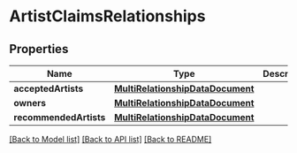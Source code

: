 # ArtistClaimsRelationships

## Properties
Name | Type | Description | Notes
------------ | ------------- | ------------- | -------------
**acceptedArtists** | [**MultiRelationshipDataDocument**](MultiRelationshipDataDocument.md) |  | 
**owners** | [**MultiRelationshipDataDocument**](MultiRelationshipDataDocument.md) |  | 
**recommendedArtists** | [**MultiRelationshipDataDocument**](MultiRelationshipDataDocument.md) |  | 

[[Back to Model list]](../README.md#documentation-for-models) [[Back to API list]](../README.md#documentation-for-api-endpoints) [[Back to README]](../README.md)



